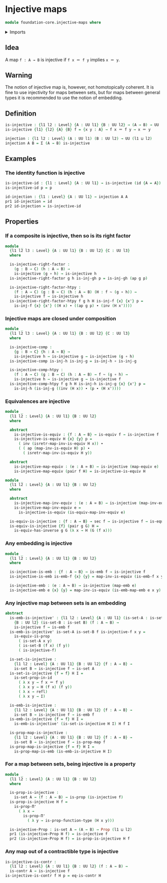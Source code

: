 # Injective maps

```agda
module foundation-core.injective-maps where
```

<details><summary>Imports</summary>

```agda
open import foundation-core.contractible-types
open import foundation-core.dependent-pair-types
open import foundation-core.embeddings
open import foundation-core.equivalences
open import foundation-core.functions
open import foundation-core.homotopies
open import foundation-core.identity-types
open import foundation-core.propositional-maps
open import foundation-core.propositions
open import foundation-core.sections
open import foundation-core.sets
open import foundation-core.universe-levels
```

</details>

## Idea

A map `f : A → B` is injective if `f x ＝ f y` implies `x ＝ y`.

## Warning

The notion of injective map is, however, not homotopically coherent. It is fine
to use injectivity for maps between sets, but for maps between general types it
is recommended to use the notion of embedding.

## Definition

```agda
is-injective : {l1 l2 : Level} {A : UU l1} {B : UU l2} → (A → B) → UU (l1 ⊔ l2)
is-injective {l1} {l2} {A} {B} f = {x y : A} → f x ＝ f y → x ＝ y

injection : {l1 l2 : Level} (A : UU l1) (B : UU l2) → UU (l1 ⊔ l2)
injection A B = Σ (A → B) is-injective
```

## Examples

### The identity function is injective

```agda
is-injective-id : {l1 : Level} {A : UU l1} → is-injective (id {A = A})
is-injective-id p = p

id-injection : {l1 : Level} {A : UU l1} → injection A A
pr1 id-injection = id
pr2 id-injection = is-injective-id
```

## Properties

### If a composite is injective, then so is its right factor

```agda
module _
  {l1 l2 l3 : Level} {A : UU l1} {B : UU l2} {C : UU l3}
  where

  is-injective-right-factor :
    (g : B → C) (h : A → B) →
    is-injective (g ∘ h) → is-injective h
  is-injective-right-factor g h is-inj-gh p = is-inj-gh (ap g p)

  is-injective-right-factor-htpy :
    (f : A → C) (g : B → C) (h : A → B) (H : f ~ (g ∘ h)) →
    is-injective f → is-injective h
  is-injective-right-factor-htpy f g h H is-inj-f {x} {x'} p =
    is-inj-f {x} {x'} ((H x) ∙ ((ap g p) ∙ (inv (H x'))))
```

### Injective maps are closed under composition

```agda
module _
  {l1 l2 l3 : Level} {A : UU l1} {B : UU l2} {C : UU l3}
  where

  is-injective-comp :
    {g : B → C} {h : A → B} →
    is-injective h → is-injective g → is-injective (g ∘ h)
  is-injective-comp is-inj-h is-inj-g = is-inj-h ∘ is-inj-g

  is-injective-comp-htpy :
    (f : A → C) (g : B → C) (h : A → B) → f ~ (g ∘ h) →
    is-injective h → is-injective g → is-injective f
  is-injective-comp-htpy f g h H is-inj-h is-inj-g {x} {x'} p =
    is-inj-h (is-inj-g ((inv (H x)) ∙ (p ∙ (H x'))))
```

### Equivalences are injective

```agda
module _
  {l1 l2 : Level} {A : UU l1} {B : UU l2}
  where

  abstract
    is-injective-is-equiv : {f : A → B} → is-equiv f → is-injective f
    is-injective-is-equiv H {x} {y} p =
      ( inv (isretr-map-inv-is-equiv H x)) ∙
      ( ( ap (map-inv-is-equiv H) p) ∙
        ( isretr-map-inv-is-equiv H y))

  abstract
    is-injective-map-equiv : (e : A ≃ B) → is-injective (map-equiv e)
    is-injective-map-equiv (pair f H) = is-injective-is-equiv H

module _
  {l1 l2 : Level} {A : UU l1} {B : UU l2}
  where

  abstract
    is-injective-map-inv-equiv : (e : A ≃ B) → is-injective (map-inv-equiv e)
    is-injective-map-inv-equiv e =
      is-injective-is-equiv (is-equiv-map-inv-equiv e)

  is-equiv-is-injective : {f : A → B} → sec f → is-injective f → is-equiv f
  is-equiv-is-injective {f} (pair g G) H =
    is-equiv-has-inverse g G (λ x → H (G (f x)))
```

### Any embedding is injective

```agda
module _
  {l1 l2 : Level} {A : UU l1} {B : UU l2}
  where

  is-injective-is-emb : {f : A → B} → is-emb f → is-injective f
  is-injective-is-emb is-emb-f {x} {y} = map-inv-is-equiv (is-emb-f x y)

  is-injective-emb : (e : A ↪ B) → is-injective (map-emb e)
  is-injective-emb e {x} {y} = map-inv-is-equiv (is-emb-map-emb e x y)
```

### Any injective map between sets is an embedding

```agda
abstract
  is-emb-is-injective' : {l1 l2 : Level} {A : UU l1} (is-set-A : is-set A)
    {B : UU l2} (is-set-B : is-set B) (f : A → B) →
    is-injective f → is-emb f
  is-emb-is-injective' is-set-A is-set-B f is-injective-f x y =
    is-equiv-is-prop
      ( is-set-A x y)
      ( is-set-B (f x) (f y))
      ( is-injective-f)

  is-set-is-injective :
    {l1 l2 : Level} {A : UU l1} {B : UU l2} {f : A → B} →
    is-set B → is-injective f → is-set A
  is-set-is-injective {f = f} H I =
    is-set-prop-in-id
      ( λ x y → f x ＝ f y)
      ( λ x y → H (f x) (f y))
      ( λ x → refl)
      ( λ x y → I)

  is-emb-is-injective :
    {l1 l2 : Level} {A : UU l1} {B : UU l2} {f : A → B} →
    is-set B → is-injective f → is-emb f
  is-emb-is-injective {f = f} H I =
    is-emb-is-injective' (is-set-is-injective H I) H f I

  is-prop-map-is-injective :
    {l1 l2 : Level} {A : UU l1} {B : UU l2} {f : A → B} →
    is-set B → is-injective f → is-prop-map f
  is-prop-map-is-injective {f = f} H I =
    is-prop-map-is-emb (is-emb-is-injective H I)
```

### For a map between sets, being injective is a property

```agda
module _
  {l1 l2 : Level} {A : UU l1} {B : UU l2}
  where

  is-prop-is-injective :
    is-set A → (f : A → B) → is-prop (is-injective f)
  is-prop-is-injective H f =
    is-prop-Π'
      ( λ x →
        is-prop-Π'
          ( λ y → is-prop-function-type (H x y)))

  is-injective-Prop : is-set A → (A → B) → Prop (l1 ⊔ l2)
  pr1 (is-injective-Prop H f) = is-injective f
  pr2 (is-injective-Prop H f) = is-prop-is-injective H f
```

### Any map out of a contractible type is injective

```agda
is-injective-is-contr :
  {l1 l2 : Level} {A : UU l1} {B : UU l2} (f : A → B) →
  is-contr A → is-injective f
is-injective-is-contr f H p = eq-is-contr H
```
